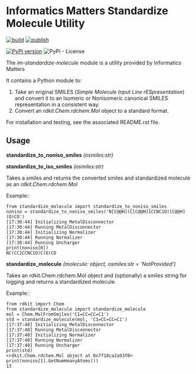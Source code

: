 # Informatics Matters Standardize Molecule Utility

[![build](https://github.com/InformaticsMatters/standardize-molecule/actions/workflows/build.yaml/badge.svg)](https://github.com/InformaticsMatters/standardize-molecule/actions/workflows/build.yaml)
[![publish](https://github.com/InformaticsMatters/standardize-molecule/actions/workflows/publish.yaml/badge.svg)](https://github.com/InformaticsMatters/standardize-molecule/actions/workflows/publish.yaml)

[![PyPI version](https://badge.fury.io/py/im-standardize-molecule.svg)](https://badge.fury.io/py/im-standardize-molecule)
![PyPI - License](https://img.shields.io/pypi/l/im-standardize-molecule)

The *im-standardize-molecule* module is a utility provided by Informatics Matters

It contains a Python module to:
1. Take an original SMILES (*Simple Molecule Input Line rESpresentation*) and
convert it to an Isomeric or Nonisomeric canonical SMILES representation in a consistent way.
2. Convert an *rdkit.Chem.rdchem.Mol* object to a standard format.

For installation and testing, see the associated README.rst file.

## Usage

**standardize_to_noniso_smiles** *(osmiles:str)*

**standardize_to_iso_smiles** *(osmiles:str)*

Takes a smiles and returns the converted smiles and standardized molecule as an *rdkit.Chem.rdchem.Mol*

Example::

    from standardize_molecule import standardize_to_noniso_smiles
    noniso = standardize_to_noniso_smiles('N[C@@H](C[C@@H]1CCNC1O)[C@@H](O)CO')
    [17:30:44] Initializing MetalDisconnector
    [17:30:44] Running MetalDisconnector
    [17:30:44] Initializing Normalizer
    [17:30:44] Running Normalizer
    [17:30:44] Running Uncharger
    print(noniso[0])
    NC(CC1CCNC1O)C(O)CO


**standardize_molecule** *(molecule: object, osmiles:str = 'NotProvided')*

Takes an rdkit.Chem.rdchem.Mol object and (optionally) a smiles string for logging and returns
a standardized molecule.

Example::

    from rdkit import Chem
    from standardize_molecule import standardize_molecule
    mol = Chem.MolFromSmiles('C1=CC=CC=C1')
    std = standardize_molecule(mol, 'C1=CC=CC=C1')
    [17:37:40] Initializing MetalDisconnector
    [17:37:40] Running MetalDisconnector
    [17:37:40] Initializing Normalizer
    [17:37:40] Running Normalizer
    [17:37:40] Running Uncharger
    print(std)
    <rdkit.Chem.rdchem.Mol object at 0x7f18ca2a93f0>
    print(noniso[1].GetNumHeavyAtoms())
    13

